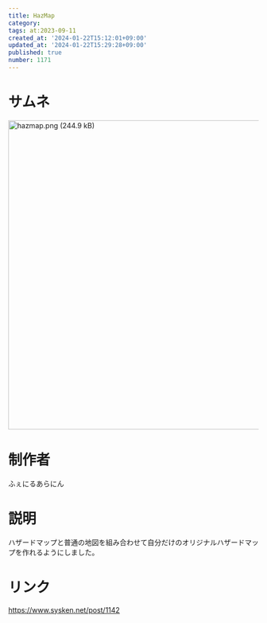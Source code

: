 ```yaml
---
title: HazMap
category:
tags: at:2023-09-11
created_at: '2024-01-22T15:12:01+09:00'
updated_at: '2024-01-22T15:29:28+09:00'
published: true
number: 1171
---
```


# サムネ
<img width="621" alt="hazmap.png (244.9 kB)" src="https://img.esa.io/uploads/production/attachments/19973/2024/01/22/149394/91cd611a-3afe-4bd8-a964-e0b26bc23ada.png">


# 制作者
ふぇにるあらにん

# 説明
ハザードマップと普通の地図を組み合わせて自分だけのオリジナルハザードマップを作れるようにしました。

# リンク
https://www.sysken.net/post/1142
